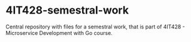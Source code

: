 # 4IT428-semestral-work
Central repository with files for a semestral work, that is part of 4IT428 - Microservice Development with Go course.
